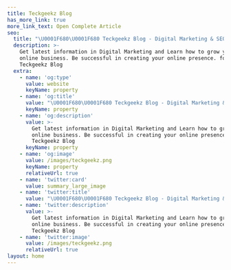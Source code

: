 ```yaml
---
title: Teckgeekz Blog
has_more_link: true
more_link_text: Open Complete Article
seo:
  title: "\U0001F680\U0001F680 Teckgeekz Blog - Digital Marketing & SEO Agency \U0001F680\U0001F680"
  description: >-
    Get latest information in Digital Marketing and Learn how to grow your
    online business. Be successful in creating your online presence. follow
    Teckgeekz Blog
  extra:
    - name: 'og:type'
      value: website
      keyName: property
    - name: 'og:title'
      value: "\U0001F680\U0001F680 Teckgeekz Blog - Digital Marketing & SEO Agency \U0001F680\U0001F680"
      keyName: property
    - name: 'og:description'
      value: >-
        Get latest information in Digital Marketing and Learn how to grow your
        online business. Be successful in creating your online presence. follow
        Teckgeekz Blog
      keyName: property
    - name: 'og:image'
      value: /images/teckgeekz.png
      keyName: property
      relativeUrl: true
    - name: 'twitter:card'
      value: summary_large_image
    - name: 'twitter:title'
      value: "\U0001F680\U0001F680 Teckgeekz Blog - Digital Marketing & SEO Agency \U0001F680\U0001F680"
    - name: 'twitter:description'
      value: >-
        Get latest information in Digital Marketing and Learn how to grow your
        online business. Be successful in creating your online presence. follow
        Teckgeekz Blog
    - name: 'twitter:image'
      value: /images/teckgeekz.png
      relativeUrl: true
layout: home
---
```

